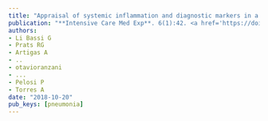 ```yaml
---
title: "Appraisal of systemic inflammation and diagnostic markers in a porcine model of VAP: secondary analysis from a study on novel preventive strategies"
publication: "**Intensive Care Med Exp**. 6(1):42. <a href='https://doi.org/10.1186/s40635-018-0206-1' target='_blank' rel='noopener noreferrer'>10.1186/s40635-018-0206-1</a>"
authors:
- Li Bassi G
- Prats RG
- Artigas A
- ..
- otavioranzani
- ...
- Pelosi P
- Torres A
date: "2018-10-20"
pub_keys: [pneumonia]
---
```

